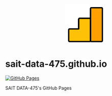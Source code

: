<div align="center">
    <img src="https://raw.githubusercontent.com/sait-data-475/logo/main/logo.png" alt="logo" height="128">
</div>

# sait-data-475.github.io

[![GitHub Pages](https://github.com/sait-data-475/sait-data-475.github.io/actions/workflows/gh-deploy.yml/badge.svg)](https://github.com/sait-data-475/sait-data-475.github.io/actions/workflows/gh-deploy.yml)

 SAIT DATA-475's GitHub Pages
 

